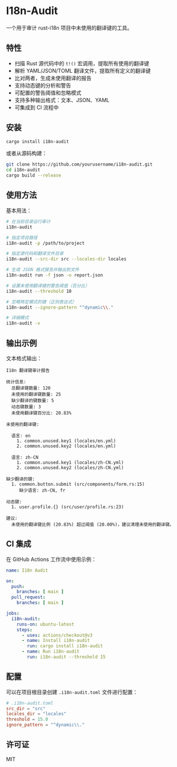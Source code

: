 # I18n-Audit

一个用于审计 rust-i18n 项目中未使用的翻译键的工具。

## 特性

- 扫描 Rust 源代码中的 `t!()` 宏调用，提取所有使用的翻译键
- 解析 YAML/JSON/TOML 翻译文件，提取所有定义的翻译键
- 比对两者，生成未使用翻译的报告
- 支持动态键的分析和警告
- 可配置的警告阈值和忽略模式
- 支持多种输出格式：文本、JSON、YAML
- 可集成到 CI 流程中

## 安装

```bash
cargo install i18n-audit
```

或者从源码构建：

```bash
git clone https://github.com/yourusername/i18n-audit.git
cd i18n-audit
cargo build --release
```

## 使用方法

基本用法：

```bash
# 在当前目录运行审计
i18n-audit

# 指定项目路径
i18n-audit -p /path/to/project

# 指定源代码和翻译文件目录
i18n-audit --src-dir src --locales-dir locales

# 生成 JSON 格式报告并输出到文件
i18n-audit run -f json -o report.json

# 设置未使用翻译键的警告阈值（百分比）
i18n-audit --threshold 10

# 忽略特定模式的键（正则表达式）
i18n-audit --ignore-pattern "^dynamic\\."

# 详细模式
i18n-audit -v
```

## 输出示例

文本格式输出：

```
I18n 翻译键审计报告

统计信息:
  总翻译键数量: 120
  未使用的翻译键数量: 25
  缺少翻译的键数量: 5
  动态键数量: 3
  未使用翻译键百分比: 20.83%

未使用的翻译键:

  语言: en
    1. common.unused.key1 (locales/en.yml)
    2. common.unused.key2 (locales/en.yml)

  语言: zh-CN
    1. common.unused.key1 (locales/zh-CN.yml)
    2. common.unused.key2 (locales/zh-CN.yml)

缺少翻译的键:
  1. common.button.submit (src/components/form.rs:15)
     缺少语言: zh-CN, fr

动态键:
  1. user.profile.{} (src/user/profile.rs:23)

建议:
  未使用的翻译键比例 (20.83%) 超过阈值 (20.00%)，建议清理未使用的翻译键。
```

## CI 集成

在 GitHub Actions 工作流中使用示例：

```yaml
name: I18n Audit

on:
  push:
    branches: [ main ]
  pull_request:
    branches: [ main ]

jobs:
  i18n-audit:
    runs-on: ubuntu-latest
    steps:
      - uses: actions/checkout@v3
      - name: Install i18n-audit
        run: cargo install i18n-audit
      - name: Run i18n-audit
        run: i18n-audit --threshold 15
```

## 配置

可以在项目根目录创建 `.i18n-audit.toml` 文件进行配置：

```toml
# .i18n-audit.toml
src_dir = "src"
locales_dir = "locales"
threshold = 15.0
ignore_pattern = "^dynamic\\."
```

## 许可证

MIT 